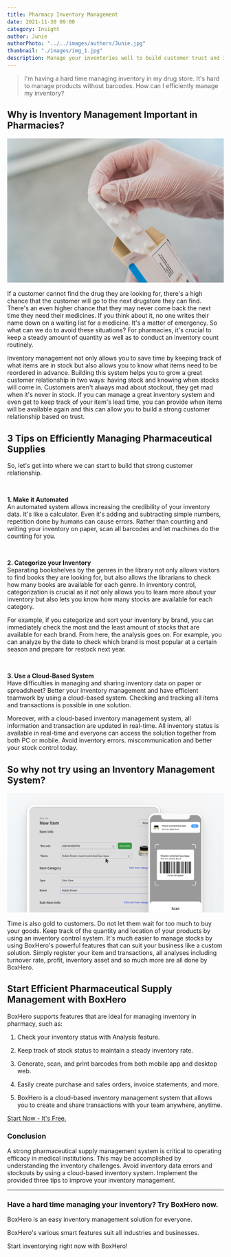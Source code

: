 ```yaml
---
title: Pharmacy Inventory Management
date: 2021-11-30 09:00
category: Insight
author: Junie
authorPhoto: "../../images/authors/Junie.jpg"
thumbnail: "./images/img_1.jpg"
description: Manage your inventories well to build customer trust and increase customer loyalty.
---
```


> I'm having a hard time managing inventory in my drug store.
> It's hard to manage products without barcodes.
> How can I efficiently manage my inventory?

## Why is Inventory Management Important in Pharmacies?

![Efficient pharmaceutical supplies management](images/img_2.jpg)

If a customer cannot find the drug they are looking for, there's a high chance that the customer will go to the next drugstore they can find. There's an even higher chance that they may never come back the next time they need their medicines. If you think about it, no one writes their name down on a waiting list for a medicine. It's a matter of emergency. So what can we do to avoid these situations? For pharmacies, it's crucial to keep a steady amount of quantity as well as to conduct an inventory count routinely.

Inventory management not only allows you to save time by keeping track of what items are in stock but also allows you to know what items need to be reordered in advance. Building this system helps you to grow a great customer relationship in two ways: having stock and knowing when stocks will come in. Customers aren't always mad about stockout, they get mad when it's never in stock. If you can manage a great inventory system and even get to keep track of your item's lead time, you can provide when items will be available again and this can allow you to build a strong customer relationship based on trust.

## 3 Tips on Efficiently Managing Pharmaceutical Supplies

So, let's get into where we can start to build that strong customer relationship.

<br/>

**1. Make it Automated**<br/>
An automated system allows increasing the credibility of your inventory data. It's like a calculator. Even it's adding and subtracting simple numbers, repetition done by humans can cause errors. Rather than counting and writing your inventory on paper, scan all barcodes and let machines do the counting for you.

<br/>

**2. Categorize your Inventory**<br/>
Separating bookshelves by the genres in the library not only allows visitors to find books they are looking for, but also allows the librarians to check how many books are available for each genre. In inventory control, categorization is crucial as it not only allows you to learn more about your inventory but also lets you know how many stocks are available for each category.

For example, if you categorize and sort your inventory by brand, you can immediately check the most and the least amount of stocks that are available for each brand. From here, the analysis goes on. For example, you can analyze by the date to check which brand is most popular at a certain season and prepare for restock next year.

<br/>

**3. Use a Cloud-Based System**<br/>
Have difficulties in managing and sharing inventory data on paper or spreadsheet? Better your inventory management and have efficient teamwork by using a cloud-based system. Checking and tracking all items and transactions is possible in one solution.

Moreover, with a cloud-based inventory management system, all information and transaction are updated in real-time. All inventory status is available in real-time and everyone can access the solution together from both PC or mobile. Avoid inventory errors. miscommunication and better your stock control today.

## So why not try using an Inventory Management System?

![Scan barcodes to manage and track your inventory](images/img_3.png)

Time is also gold to customers. Do not let them wait for too much to buy your goods. Keep track of the quantity and location of your products by using an inventory control system. It's much easier to manage stocks by using BoxHero's powerful features that can suit your business like a custom solution. Simply register your item and transactions, all analyses including turnover rate, profit, inventory asset and so much more are all done by BoxHero.

## Start Efficient Pharmaceutical Supply Management with BoxHero

BoxHero supports features that are ideal for managing inventory in pharmacy, such as:

<gray-box>

1. Check your inventory status with Analysis feature.

2. Keep track of stock status to maintain a steady inventory rate.

3. Generate, scan, and print barcodes from both mobile app and desktop web.

4. Easily create purchase and sales orders, invoice statements, and more.

5. BoxHero is a cloud-based inventory management system that allows you to create and share transactions with your team anywhere, anytime.

</gray-box>

[Start Now - It's Free.](https://www.boxhero-app.com/en/)

### Conclusion

A strong pharmaceutical supply management system is critical to operating efficacy in medical institutions. This may be accomplished by understanding the inventory challenges. Avoid inventory data errors and stockouts by using a cloud-based inventory system. Implement the provided three tips to improve your inventory management.

<hr/>

### Have a hard time managing your inventory? Try BoxHero now.

BoxHero is an easy inventory management solution for everyone.

BoxHero's various smart features suit all industries and businesses.

Start inventorying right now with BoxHero!





